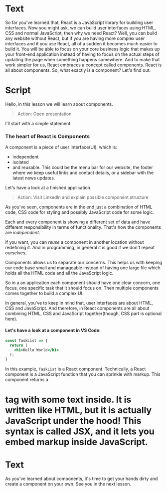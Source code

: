 # Text
So far you've learned that, React is a JavaScript library for building user interfaces. Now you might ask, we can build user interfaces using HTML, CSS and normal JavaScript, then why we need React? 
Well, you can build any website without React, but if you are having more complex user interfaces and if you use React, all of a sudden it becomes much easier to build it. You will be able to focus on your core business logic that makes up your front-end application instead of having to focus on the actual steps of updating the page when something happens somewhere. And to make that work simpler for us, React embraces a concept called components. React is all about components. So, what exactly is a component? Let's find out.

# Script
Hello, in this lesson we will learn about components. 

> Action: Open presentation

I'll start with a simple statement: 
### The heart of React is Components
A component is a piece of user interface(UI), which is:
- independent
- isolated
- and reusable.
This could be the menu bar for our website, the footer where we keep useful links and contact details, or a sidebar with the latest news updates.

Let's have a look at a finished application.

> Action: Visit LinkedIn and explain possible component structure

As you've seen, components are in the end just a combination of HTML code, CSS code for styling and possibly JavaScript code for some logic.

Each and every component is showing a different set of data and have different responsibility in terms of functionality. That's how the components are *independent*.

If you want, you can *reuse* a component in another location without redefining it. And in programming, in general it is good if we don't repeat ourselves.

Components allows us to separate our concerns. This helps us with keeping our code base small and manageable instead of having one large file which holds all the HTML code and all the JavaScript logic.

So in a an application each component should have one clear concern, one focus, one specific task that it should focus on. Then multiple components comes together to build  a complex UI.

In general, you've to keep in mind that, user interfaces are about HTML, CSS and JavaScript.
And therefore, in React components are all about combining HTML, CSS and JavaScript together(though, CSS part is optional here).

#### Let's have a look at a component in VS Code:
```jsx
const TaskList => {
  return (
    <h1>Hello World</h1>
  );
}
```
In this example, `TaskList` is a React component. Technically, a React component is a JavaScript function that you can sprinkle with markup. This component returns a <h1 /> tag with some text inside. It is written like HTML, but it is actually JavaScript under the hood! This syntax is called **JSX**, and it lets you embed markup inside JavaScript. 

# Text
As you've learned about components, it's time to get your hands dirty and create a component on your own. See you in the next lesson.

